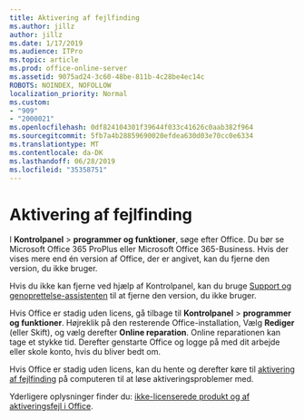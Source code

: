 ```yaml
---
title: Aktivering af fejlfinding
ms.author: jillz
author: jillz
ms.date: 1/17/2019
ms.audience: ITPro
ms.topic: article
ms.prod: office-online-server
ms.assetid: 9075ad24-3c60-48be-811b-4c28be4ec14c
ROBOTS: NOINDEX, NOFOLLOW
localization_priority: Normal
ms.custom:
- "909"
- "2000021"
ms.openlocfilehash: 0df824104301f39644f033c41626c0aab382f964
ms.sourcegitcommit: 5fb7a4b28859690020efdea630d03e70cc0e6334
ms.translationtype: MT
ms.contentlocale: da-DK
ms.lasthandoff: 06/28/2019
ms.locfileid: "35358751"
---
```

# <a name="activation-troubleshooting"></a>Aktivering af fejlfinding

I **Kontrolpanel** \> **programmer og funktioner**, søge efter Office. Du bør se Microsoft Office 365 ProPlus eller Microsoft Office 365-Business. Hvis der vises mere end én version af Office, der er angivet, kan du fjerne den version, du ikke bruger.
  
Hvis du ikke kan fjerne ved hjælp af Kontrolpanel, kan du bruge [Support og genoprettelse-assistenten](https://aka.ms/SARA-OfficeUninstall-Alchemy) til at fjerne den version, du ikke bruger.
  
Hvis Office er stadig uden licens, gå tilbage til **Kontrolpanel** \> **programmer og funktioner**. Højreklik på den resterende Office-installation, Vælg **Rediger** (eller Skift), og vælg derefter **Online reparation**. Online reparationen kan tage et stykke tid. Derefter genstarte Office og logge på med dit arbejde eller skole konto, hvis du bliver bedt om.
  
Hvis Office er stadig uden licens, kan du hente og derefter køre til [aktivering af fejlfinding](https://aka.ms/SARA-OfficeActivation-Alchemy) på computeren til at løse aktiveringsproblemer med.
  
Yderligere oplysninger finder du: [ikke-licenserede produkt og af aktiveringsfejl i Office](https://support.office.com/article/0d23d3c0-c19c-4b2f-9845-5344fedc4380).
